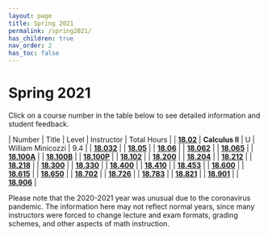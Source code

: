 ```yaml
---
layout: page
title: Spring 2021
permalink: /spring2021/
has_children: true
nav_order: 2
has_toc: false
---
```


# Spring 2021

Click on a course number in the table below to see detailed information and student feedback.

| Number                                   | Title           | Level | Instructor        | Total Hours |
| [**18.02**](/18.02-spring-2021.html)     | **Calculus II** | U     | William Minicozzi | 9.4         |
| [**18.032**](/18.032-spring-2021.html) |
| [**18.05**](/18.05-spring-2021.html) |
| [**18.06**](/18.06-spring-2021.html) |
| [**18.062**](/18.062-spring-2021.html) |
| [**18.065**](/18.065-spring-2021.html) |
| [**18.100A**](/18.100A-spring-2021html) |
| [**18.100B**](/18.100B-spring-2021html) |
| [**18.100P**](/18.100P-spring-2021html) |
| [**18.102**](/18.102-spring-2021.html) |
| [**18.200**](/18.200-spring-2021.html) |
| [**18.204**](/18.204-spring-2021.html) |
| [**18.212**](/18.212-spring-2021.html) |
| [**18.218**](/18.218-spring-2021.html) |
| [**18.300**](/18.300-spring-2021.html) |
| [**18.330**](/18.330-spring-2021.html) |
| [**18.400**](/18.400-spring-2021.html) |
| [**18.410**](/18.410-spring-2021.html) |
| [**18.453**](/18.453-spring-2021.html) |
| [**18.600**](/18.600-spring-2021.html) |
| [**18.615**](/18.615-spring-2021.html) |
| [**18.650**](/18.650-spring-2021.html) |
| [**18.702**](/18.702-spring-2021.html) |
| [**18.726**](/18.726-spring-2021.html) |
| [**18.783**](/18.783-spring-2021.html) |
| [**18.821**](/18.821-spring-2021.html) |
| [**18.901**](/18.901-spring-2021.html) |
| [**18.906**](/18.906-spring-2021.html) |

<!-- | Number                                   | Title          | Level | Instructor     | Total Hours |
| :--------------------------------------- | :------------- | :---- | -------------- | ----------- |
| [**18.100B**](/18.100B-spring-2021.html) | **Analysis I** | U     | Tobias Colding | 8.9         |
| [**18.100B**](/18.100B-spring-2021.html) | **Analysis I** | U     | Tobias Colding | 8.9         |
| [**18.100B**](/18.100B-spring-2021.html) | **Analysis I** | U     | Tobias Colding | 8.9         |
| [**18.100B**](/18.100B-spring-2021.html) | **Analysis I** | U     | Tobias Colding | 8.9         |
| [**18.100B**](/18.100B-spring-2021.html) | **Analysis I** | U     | Tobias Colding | 8.9         |
| [**18.100B**](/18.100B-spring-2021.html) | **Analysis I** | U     | Tobias Colding | 8.9         |
| [**18.100B**](/18.100B-spring-2021.html) | **Analysis I** | U     | Tobias Colding | 8.9         |
| [**18.100B**](/18.100B-spring-2021.html) | **Analysis I** | U     | Tobias Colding | 8.9         |
| [**18.100B**](/18.100B-spring-2021.html) | **Analysis I** | U     | Tobias Colding | 8.9         |
| [**18.100B**](/18.100B-spring-2021.html) | **Analysis I** | U     | Tobias Colding | 8.9         |
| [**18.100B**](/18.100B-spring-2021.html) | **Analysis I** | U     | Tobias Colding | 8.9         |
| [**18.100B**](/18.100B-spring-2021.html) | **Analysis I** | U     | Tobias Colding | 8.9         | -->

<!-- _For a PDF version of this semester's underground guide, click [**here**](/assets/files/Underground_Guide_Fall2020.pdf)._ -->

Please note that the 2020-2021 year was unusual due to the coronavirus pandemic. The information here may not reflect normal years, since many instructors were forced to change lecture and exam formats, grading schemes, and other aspects of math instruction.
